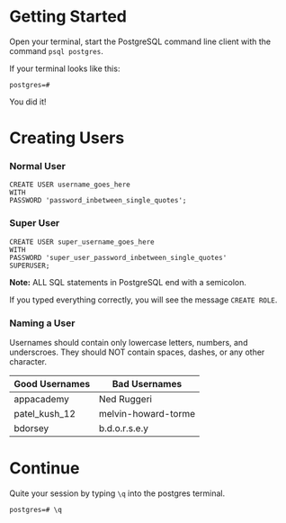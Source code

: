 # Getting Started 
Open your terminal, start the PostgreSQL command line client with the command `psql postgres`.

If your terminal looks like this: 
```
postgres=#
```

You did it!

# Creating Users

### Normal User
```
CREATE USER username_goes_here
WITH
PASSWORD 'password_inbetween_single_quotes';
```

### Super User
```
CREATE USER super_username_goes_here
WITH 
PASSWORD 'super_user_password_inbetween_single_quotes'
SUPERUSER;
```
**Note:** ALL SQL statements in PostgreSQL end with a semicolon.

If you typed everything correctly, you will see the message `CREATE ROLE`.

### Naming a User
Usernames should contain only lowercase letters, numbers, and underscroes. They should NOT contain spaces, dashes, or any other character.

| Good Usernames | Bad Usernames       |
|----------------|---------------------|
| appacademy     | Ned Ruggeri         |
| patel_kush_12  | melvin-howard-torme |
| bdorsey        | b.d.o.r.s.e.y       |

# Continue

Quite your session by typing `\q` into the postgres terminal.
```
postgres=# \q
```


